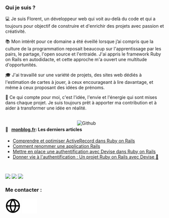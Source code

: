 ### Qui je suis ?

💻 Je suis Florent, un développeur web qui voit au-delà du code et qui a toujours pour objectif de construire et d'enrichir des projets avec passion et créativité.

📚 Mon intérêt pour ce domaine a été éveillé lorsque j’ai compris que la culture de la programmation reposait beaucoup sur l'apprentissage par les pairs, le partage, l'open source et l'entraide. 
J'ai appris le framework Ruby on Rails en autodidacte, et cette approche m'a ouvert une multitude d'opportunités.

🎓 J'ai travaillé sur une variété de projets, des sites web dédiés à l'estimation de cartes à jouer, à ceux encourageant à lire davantage, et même à ceux proposant des idées de prénoms.

📌 Ce qui compte pour moi, c'est l'idée, l'envie et l'énergie qui sont mises dans chaque projet. Je suis toujours prêt à apporter ma contribution et à aider à transformer une idée en réalité.

<br />

<!-- Any image aligned to the right. Beware the width -->
<img width="55%" align="right" alt="Github" src="https://raw.githubusercontent.com/onimur/.github/master/.resources/git-header.svg" />

#### 📖 &nbsp;&nbsp;[monblog.fr](https://clean-blog-production.up.railway.app/): Les derniers articles

* [Comprendre et optimiser ActiveRecord dans Ruby on Rails](https://clean-blog-production.up.railway.app/articles/comprendre-et-optimiser-activerecord-dans-ruby-on-rails)
* [Comment renommer une application Rails](https://clean-blog-production.up.railway.app/articles/comment-renommer-une-application-rails) 
* [Mettre en place une authentification avec Devise dans Ruby on Rails](https://clean-blog-production.up.railway.app/articles/mettre-en-place-une-authentification-avec-devise-dans-ruby-on-rails) 
* [Donner vie à l'authentification : Un projet Ruby on Rails avec Devise 🚀](https://clean-blog-production.up.railway.app/articles/donner-vie-a-l-authentification-un-projet-ruby-on-rails-avec-devise) 

<br />

<!-- Your languages and tools. Be careful with the alignment. 
  You can use this sites to get logos: https://www.vectorlogo.zone or https://simpleicons.org/
  -->
  <code><img width="10%" src="https://www.vectorlogo.zone/logos/ruby/ruby-ar21.svg"></code>
  <code><img width="8%"  src="https://cdn.jsdelivr.net/gh/devicons/devicon/icons/rails/rails-plain-wordmark.svg"></code>
  <code><img width="10%" src="https://www.vectorlogo.zone/logos/postgresql/postgresql-ar21.svg"></code>
  <br />
    
### Me contacter :
  [![img_contact](./img/globe-light.svg)](https://clean-blog-production.up.railway.app/#gh-light-mode-only)
  [![img_contact](./img/globe-dark.svg)](https://clean-blog-production.up.railway.app/#gh-dark-mode-only)
  &nbsp;&nbsp;

